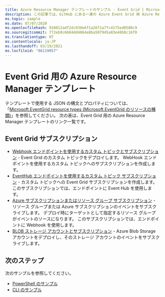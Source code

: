 ```yaml
---
title: Azure Resource Manager テンプレートのサンプル - Event Grid | Microsoft Docs
description: この記事では、GitHub にある一連の Azure Event Grid 用 Azure Resource Manager テンプレート サンプルを紹介しています。
ms.topic: sample
ms.date: 07/07/2020
ms.openlocfilehash: 910012adf2dc930e6f1a26f1a7fc41f5ed0580c9
ms.sourcegitcommit: 772eb9c6684dd4864e0ba507945a83e48b8c16f0
ms.translationtype: HT
ms.contentlocale: ja-JP
ms.lasthandoff: 03/19/2021
ms.locfileid: "86119057"
---
```

# <a name="azure-resource-manager-templates-for-event-grid"></a>Event Grid 用の Azure Resource Manager テンプレート

テンプレートで使用する JSON の構文とプロパティについては、「[Microsoft.EventGrid resource types (Microsoft.EventGrid のリソースの種類)](/azure/templates/microsoft.eventgrid/allversions)」を参照してください。 次の表は、Event Grid 用の Azure Resource Manager テンプレートのリンク一覧です。

## <a name="event-grid-subscriptions"></a>Event Grid サブスクリプション
- [Webhook エンドポイントを使用するカスタム トピックとサブスクリプション](https://github.com/Azure/azure-quickstart-templates/tree/master/101-event-grid) - Event Grid のカスタム トピックをデプロイします。 WebHook エンドポイントを使用するカスタム トピックへのサブスクリプションを作成します。 
- [EventHub エンドポイントを使用するカスタム トピック サブスクリプション](https://github.com/Azure/azure-quickstart-templates/tree/master/101-event-grid-event-hubs-handler) - カスタム トピックへの Event Grid サブスクリプションを作成します。 このサブスクリプションでは、エンドポイントに Event Hub を使用します。 
- [Azure サブスクリプションまたはリソース グループ サブスクリプション](https://github.com/Azure/azure-quickstart-templates/tree/master/101-event-grid-resource-events-to-webhook) - リソース グループまたは Azure サブスクリプションのイベントをサブスクライブします。 デプロイ時にターゲットとして指定するリソース グループがイベントのソースになります。 このサブスクリプションでは、エンドポイントに Webhook を使用します。 
- [BLOB ストレージ アカウントとサブスクリプション](https://github.com/Azure/azure-quickstart-templates/tree/master/101-event-grid-subscription-and-storage) - Azure Blob Storage アカウントをデプロイし、そのストレージ アカウントのイベントをサブスクライブします。 

## <a name="next-steps"></a>次のステップ
次のサンプルを参照してください。

- [PowerShell のサンプル](powershell-samples.md)
- [CLI のサンプル](cli-samples.md)
